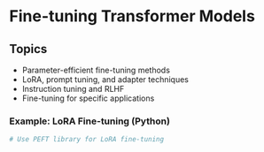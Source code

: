 # Fine-tuning Transformer Models

## Topics
- Parameter-efficient fine-tuning methods
- LoRA, prompt tuning, and adapter techniques
- Instruction tuning and RLHF
- Fine-tuning for specific applications

### Example: LoRA Fine-tuning (Python)
```python
# Use PEFT library for LoRA fine-tuning
```
